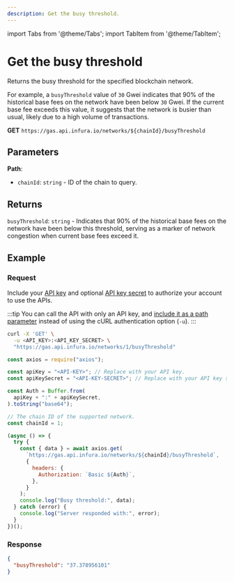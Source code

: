 ```yaml
---
description: Get the busy threshold.
---
```


import Tabs from '@theme/Tabs';
import TabItem from '@theme/TabItem';

# Get the busy threshold

Returns the busy threshold for the specified blockchain network.

For example, a `busyThreshold` value of `30` Gwei indicates that 90% of the historical base fees on
the network have been below `30` Gwei.
If the current base fee exceeds this value, it suggests that the network is busier than usual,
likely due to a high volume of transactions.

**GET** `https://gas.api.infura.io/networks/${chainId}/busyThreshold`

## Parameters

**Path**:

- `chainId`: `string` - ID of the chain to query.

## Returns

`busyThreshold`: `string` - Indicates that 90% of the historical base fees on the network
have been below this threshold, serving as a marker of network congestion when current base fees exceed it.

## Example

### Request

Include your [API key](../../../../../developer-tools/dashboard/get-started/create-api)
and optional [API key secret](../../../../../developer-tools/dashboard/how-to/secure-an-api/api-key-secret/)
to authorize your account to use the APIs.

:::tip
You can call the API with only an API key, and [include it as a path parameter](../api-reference/index.md#supported-api-request-formats)
instead of using the cURL authentication option (`-u`).
:::

<Tabs>
  <TabItem value="cURL" label="cURL" default >

```bash
curl -X 'GET' \
  -u <API_KEY>:<API_KEY_SECRET> \
  "https://gas.api.infura.io/networks/1/busyThreshold"
```

  </TabItem>
  <TabItem value="JavaScript" label="JavaScript">

```javascript
const axios = require("axios");

const apiKey = "<API-KEY>"; // Replace with your API key.
const apiKeySecret = "<API-KEY-SECRET>"; // Replace with your API key secret.

const Auth = Buffer.from(
  apiKey + ":" + apiKeySecret,
).toString("base64");

// The chain ID of the supported network.
const chainId = 1;

(async () => {
  try {
    const { data } = await axios.get(
      `https://gas.api.infura.io/networks/${chainId}/busyThreshold`,
      {
        headers: {
          Authorization: `Basic ${Auth}`,
        },
      }
    );
    console.log("Busy threshold:", data);
  } catch (error) {
    console.log("Server responded with:", error);
  }
})();
```

  </TabItem>
</Tabs>

### Response

```json
{
  "busyThreshold": "37.378956101"
}
```